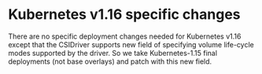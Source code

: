 # Kubernetes v1.16 specific changes

There are no specific deployment changes needed for Kubernetes v1.16 except
that the CSIDriver supports new field of specifying volume life-cycle modes
supported by the driver. So we take Kubernetes-1.15 final
deployments (not base overlays) and patch with this new field.
